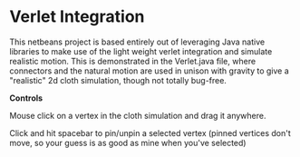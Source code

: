 Verlet Integration
==================

This netbeans project is based entirely out of leveraging Java native libraries to make use of the light weight verlet integration and simulate realistic motion. This is demonstrated in the Verlet.java file, where connectors and the natural motion are used in unison with gravity to give a "realistic" 2d cloth simulation, though not totally bug-free.

**Controls**

Mouse click on a vertex in the cloth simulation and drag it anywhere.

Click and hit spacebar to pin/unpin a selected vertex (pinned vertices don't move, so your guess is as good as mine when you've selected)
